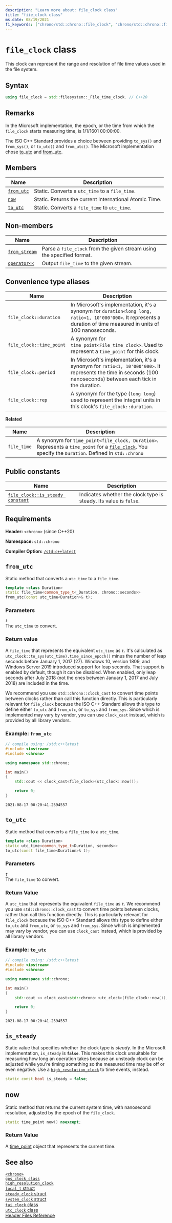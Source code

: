 ```yaml
---
description: "Learn more about: file_clock class"
title: "fiie_clock class"
ms.date: 08/19/2021
f1_keywords: ["chrono/std::chrono::file_clock", "chrono/std::chrono::file_clock::now", "chrono/std::chrono::file_clock::to_utc", "chrono/std::chrono::file_clock::from_utc", "chrono/std::chrono::file_clock::is_steady Constant"]
---
```


# `file_clock` class

This clock can represent the range and resolution of file time values used in the file system.

## Syntax

```cpp
using file_clock = std::filesystem::_File_time_clock. // C++20
```

## Remarks

In the Microsoft implementation, the epoch, or the time from which the `file_clock` starts measuring time,  is 1/1/1601 00:00:00.

The ISO C++ Standard provides a choice between providing `to_sys()` and `from_sys()`, or `to_utc()` and `from_utc()`. The Microsoft implementation chose [to_utc](#to_utc) and [from_utc](#from_utc).

## Members

|Name|Description|
|----------|-----------------|
|[`from_utc`](#from_utc)| Static. Converts a `utc_time` to a `file_time`.|
|[`now`](#now)| Static. Returns the current International Atomic Time. |
|[`to_utc`](#to_utc)| Static. Converts a `file_time` to `utc_time`.|

## Non-members

| Name | Description |
|--|--|
| [`from_stream`](chrono-functions.md#std-chrono-from-stream) | Parse a `file_clock` from the given stream using the specified format. |
| [`operator<<`](chrono-operators.md#op_left_shift) | Output  `file_time` to the given stream. |

## Convenience type aliases

|Name|Description|
|----------|-----------------|
|`file_clock::duration`|In Microsoft's implementation, it's a synonym for `duration<long long, ratio<1, 10'000'000>`. It represents a duration of time measured in units of 100 nanoseconds.|
|`file_clock::time_point`| A synonym for `time_point<File_time_clock>`. Used to represent a `time_point` for this clock.|
|`file_clock::period`|In Microsoft's implementation, it's a synonym for `ratio<1, 10'000'000>`. It represents the time in seconds (100 nanoseconds) between each tick in the duration.|
|`file_clock::rep`|A synonym for the type (`long long`)  used to represent the integral units in this clock's `file_clock::duration`.|

**Related**

|Name|Description|
|----------|-----------------|
|`file_time`|A synonym for `time_point<file_clock, Duration>`. Represents a `time_point` for a [`file_clock`](file-clock-class.md). You specify the `Duration`. Defined in `std::chrono`|

## Public constants

|Name|Description|
|----------|-----------------|
|[`file_clock::is_steady constant`](#is_steady_constant)|Indicates whether the clock type is steady. Its value is `false`.|

## Requirements

**Header:** `<chrono>` (since C++20)

**Namespace:** `std::chrono`

**Compiler Option:** [`/std:c++latest`](../build/reference/std-specify-language-standard-version.md)

## <a name="from_utc"></a> `from_utc`

Static method that converts a `utc_time` to a `file_time`.

```cpp
template <class Duration>
static file_time<common_type_t<_Duration, chrono::seconds>>
from_utc(const utc_time<Duration>& t);
```

### Parameters

*`t`*\
The `utc_time` to convert.

### Return value

A `file_time` that represents the equivalent `utc_time` as *`t`*. It's calculated as `utc_clock::to_sys(utc_time).time_since_epoch()` minus the number of leap seconds before January 1, 2017 (27). Windows 10, version 1809, and Windows Server 2019 introduced support for leap seconds. That support is enabled by default, though it can be disabled. When enabled, only leap seconds after July 2018 (not the ones between January 1, 2017 and July 2018) are included in the time.

We recommend you use `std::chrono::clock_cast` to convert time points between clocks rather than call this function directly. This is particularly relevant for `file_clock` because the ISO C++ Standard allows this type to define either `to_utc` and `from_utc`, or `to_sys` and `from_sys`. Since which is implemented may vary by vendor, you can use `clock_cast` instead, which is provided by all library vendors.

### Example: `from_utc`

```cpp
// compile using: /std:c++latest
#include <iostream>
#include <chrono>

using namespace std::chrono;

int main()
{
    std::cout << clock_cast<file_clock>(utc_clock::now());

    return 0;
}
```

```output
2021-08-17 00:20:41.2594557
```

## <a name="to_utc"></a> `to_utc`

Static method that converts a `file_time` to a `utc_time`.

```cpp
template <class Duration>
static utc_time<common_type_t<Duration, seconds>>
to_utc(const file_time<Duration>& t);
```

### Parameters

*`t`*\
The `file_time` to convert.

### Return Value

A `utc_time` that represents the equivalent `file_time` as *`t`*. We recommend you use `std::chrono::clock_cast` to convert time points between clocks, rather than call this function directly. This is particularly relevant for `file_clock` because the ISO C++ Standard allows this type to define either `to_utc` and `from_utc`, or `to_sys` and `from_sys`. Since which is implemented may vary by vendor, you can use `clock_cast` instead, which is provided by all library vendors.

### Example: `to_utc`

```cpp
// compile using: /std:c++latest
#include <iostream>
#include <chrono>

using namespace std::chrono;

int main()
{
    std::cout << clock_cast<std::chrono::utc_clock>(file_clock::now());

    return 0;
}
```

```output
2021-08-17 00:20:41.2594557
```

## <a name="is_steady_constant"></a> `is_steady`

Static value that specifies whether the clock type is *steady*. In the Microsoft implementation, `is_steady` is **`false`**. This makes this clock unsuitable for measuring how long an operation takes because an unsteady clock can be adjusted while you're timing something so the measured time may be off or even negative. Use a [`high_resolution_clock`](high-resolution-clock-struct.md) to time events, instead.

```cpp
static const bool is_steady = false;
```

## <a name="now"></a> now

Static method that returns the current system time, with nanosecond resolution, adjusted by the epoch of the `file_clock`.

```cpp
static time_point now() noexcept;
```

### Return Value

A [time_point](time-point-class.md) object that represents the current time.

## See also

[`<chrono>`](chrono.md)\
[`gps_clock class`](gps-clock-class.md)\
[`high_resolution_clock`](high-resolution-clock-struct.md)\
[`local_t` struct](local_t.md)\
[`steady_clock` struct](steady-clock-struct.md)\
[`system_clock` struct](system-clock-structure.md)\
[`tai_clock` class](tai-clock-class.md)\
[`utc_clock` class](utc-clock-class.md)\
[Header Files Reference](cpp-standard-library-header-files.md)